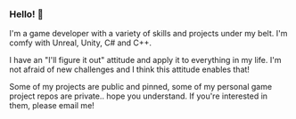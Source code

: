 ### Hello! 👋

I'm a game developer with a variety of skills and projects under my belt. I'm comfy with Unreal, Unity, C# and C++. 

I have an "I'll figure it out" attitude and apply it to everything in my life. I'm not afraid of new challenges and I think this attitude enables that!

Some of my projects are public and pinned, some of my personal game project repos are private.. hope you understand. If you're interested in them, please email me! 



<!--
**kdszafranski/kdszafranski** is a ✨ _special_ ✨ repository because its `README.md` (this file) appears on your GitHub profile.

Here are some ideas to get you started:

- 🔭 I’m currently working on ...
- 🌱 I’m currently learning ...
- 👯 I’m looking to collaborate on ...
- 🤔 I’m looking for help with ...
- 💬 Ask me about ...
- 📫 How to reach me: ...
- 😄 Pronouns: ...
- ⚡ Fun fact: ...
-->
